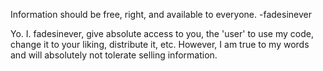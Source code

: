 Information should be free, right, and available to everyone.
  -fadesinever


Yo. 
I. fadesinever, give absolute access to you, the 'user' to use my code, change it to your liking, distribute it, etc.
However, I am true to my words and will absolutely not tolerate selling information.
